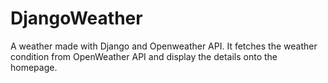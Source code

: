 # DjangoWeather
A weather made with Django and Openweather API.
It fetches the weather condition from OpenWeather API and display the details onto the homepage.
